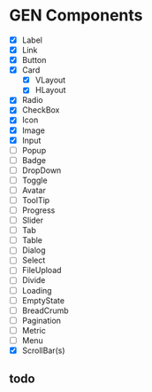 # GEN Components

- [x] Label
- [x] Link
- [x] Button
- [x] Card
  - [x] VLayout
  - [x] HLayout
- [x] Radio
- [x] CheckBox
- [x] Icon
- [x] Image
- [x] Input
- [ ] Popup
- [ ] Badge
- [ ] DropDown
- [ ] Toggle
- [ ] Avatar
- [ ] ToolTip
- [ ] Progress
- [ ] Slider
- [ ] Tab
- [ ] Table
- [ ] Dialog
- [ ] Select
- [ ] FileUpload
- [ ] Divide
- [ ] Loading
- [ ] EmptyState
- [ ] BreadCrumb
- [ ] Pagination
- [ ] Metric
- [ ] Menu
- [x] ScrollBar(s)

## todo

